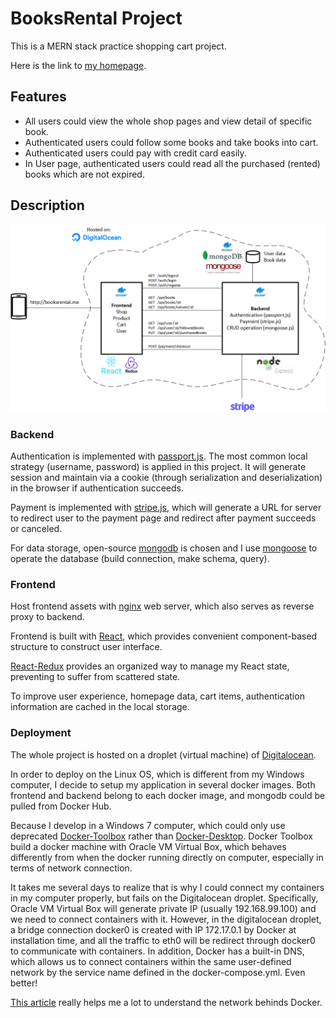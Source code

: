 # BooksRental Project

This is a MERN stack practice shopping cart project.

Here is the link to [my homepage](http://143.110.253.117/).

## Features

- All users could view the whole shop pages and view detail of specific book.
- Authenticated users could follow some books and take books into cart.
- Authenticated users could pay with credit card easily.
- In User page, authenticated users could read all the purchased (rented) books which are not expired.

## Description

![architecture diagram][architecture]

[architecture]: https://github.com/jackylearn/shopping/blob/master/architecture.png

### Backend

Authentication is implemented with [passport.js](http://www.passportjs.org/). The most common local strategy (username, password) is applied in this project. It will generate session and maintain via a cookie (through serialization and deserialization) in the browser if authentication succeeds.

Payment is implemented with [stripe.js](https://stripe.com/docs/js), which will generate a URL for server to redirect user to the payment page and redirect after payment succeeds or canceled.

For data storage, open-source [mongodb](https://docs.mongodb.com/manual/) is chosen and I use [mongoose](https://mongoosejs.com/docs/guide.html) to operate the database (build connection, make schema, query).

### Frontend

Host frontend assets with [nginx](http://nginx.org/en/docs/) web server, which also serves as reverse proxy to backend.

Frontend is built with [React](https://reactjs.org/), which provides convenient component-based structure to construct user interface.

[React-Redux](https://react-redux.js.org/) provides an organized way to manage my React state, preventing to suffer from scattered state.

To improve user experience, homepage data, cart items, authentication information are cached in the local storage.

### Deployment

The whole project is hosted on a droplet (virtual machine) of [Digitalocean](https://www.digitalocean.com/solutions/website-hosting/).

In order to deploy on the Linux OS, which is different from my Windows computer, I decide to setup my application in several docker images.
Both frontend and backend belong to each docker image, and mongodb could be pulled from Docker Hub.

Because I develop in a Windows 7 computer, which could only use deprecated [Docker-Toolbox](https://github.com/docker/toolbox) rather than [Docker-Desktop](https://www.docker.com/products/docker-desktop). Docker Toolbox build a docker machine with Oracle VM Virtual Box, which behaves differently from when the docker running directly on computer, especially in terms of network connection.

It takes me several days to realize that is why I could connect my containers in my computer properly, but fails on the Digitalocean droplet. Specifically, Oracle VM Virtual Box will generate private IP (usually 192.168.99.100) and we need to connect containers with it. However, in the digitalocean droplet, a bridge connection docker0 is created with IP 172.17.0.1 by Docker at installation time, and all the traffic to eth0 will be redirect through docker0 to communicate with containers. In addition, Docker has a built-in DNS, which allows us to connect containers within the same user-defined network by the service name defined in the docker-compose.yml. Even better!

[This article](https://bbs.huaweicloud.com/blogs/detail/223529) really helps me a lot to understand the network behinds Docker.
